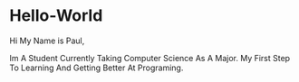 # Hello-World

Hi My Name is Paul,

Im A Student Currently Taking Computer Science As A Major.
My First Step To Learning And Getting Better At Programing.
